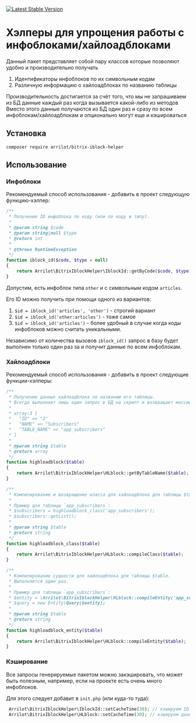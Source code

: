 [![Latest Stable Version](https://poser.pugx.org/arrilot/bitrix-iblock-helper/v/stable.svg)](https://packagist.org/packages/arrilot/bitrix-iblock-helper/)

# Хэлперы для упрощения работы с инфоблоками/хайлоадблоками

Данный пакет представляет собой пару классов которые позволяют удобно и производительно получать

1. Идентификаторы инфоблоков по их символьным кодам
2. Различную информацию о хайлоадблоках по названию таблицы

Производительность достигается за счёт того, что мы не запрашиваем из БД данные каждый раз когда вызывается какой-либо из методов
Вместо этого данные получаются из БД один раз и сразу по всем инфоблокам/хайлоадблокам и опционально могут еще и кэшироваться

## Установка

```composer require arrilot/bitrix-iblock-helper```

## Использование

### Инфоблоки

Рекомендуемый способ использования - добавить в проект следующую функцию-хэлпер:

```php
/**
 * Получение ID инфоблока по коду (или по коду и типу).
 *
 * @param string $code
 * @param string|null $type
 * @return int
 *
 * @throws RuntimeException
 */
function iblock_id($code, $type = null)
{
    return Arrilot\BitrixIblockHelper\IblockId::getByCode($code, $type);
}
```

Допустим, есть инфоблок типа `other` и с символьным кодом `articles`.

Его ID можно получить при помощи одного из вариантов:
 1. `$id = iblock_id('articles', 'other')` - строгий вариант
 2. `$id = iblock_id('other:articles')` - тоже самое
 3. `$id = iblock_id('articles')` - более удобный в случае когда коды инфоблоков можно считать уникальными.

Независимо от количества вызовов `iblock_id()` запрос в базу будет выполнен только один раз за и получит данные по всем инфоблокам.

### Хайлоадблоки

Рекомендуемый способ использования - добавить в проект следующие функции-хэлперы:

```php
/**
 * Получение данных хайлоадблока по названию его таблицы.
 * Всегда выполняет лишь один запрос в БД на скрипт и возвращает массив вида:
 *
 * array:3 [
 *   "ID" => "2"
 *   "NAME" => "Subscribers"
 *   "TABLE_NAME" => "app_subscribers"
 * ]
 *
 * @param string $table
 * @return array
 */
function highloadblock($table)
{
    return Arrilot\BitrixIblockHelper\HLblock::getByTableName($table);
}

/**
 * Компилирование и возвращение класса для хайлоадблока для таблицы $table.
 *
 * Пример для таблицы `app_subscribers`:
 * $subscribers = highloadblock_class('app_subscribers');
 * $subscribers::getList();
 *
 * @param string $table
 * @return string
 */
function highloadblock_class($table)
{
    return Arrilot\BitrixIblockHelper\HLblock::compileClass($table);
}

/**
 * Компилирование сущности для хайлоадблока для таблицы $table.
 * Выполняется один раз.
 *
 * Пример для таблицы `app_subscribers`:
 * $entity = \Arrilot\BitrixIblockHelper\HLblock::compileEntity('app_subscribers');
 * $query = new Entity\Query($entity);
 *
 * @param string $table
 * @return string
 */
function highloadblock_entity($table)
{
    return Arrilot\BitrixIblockHelper\HLblock::compileEntity($table);
}
```

### Кэширование

Все запросы генерируемые пакетом можно закэшировать, что может быть полезным, например, если на проекте есть очень много инфоблоков.

Для этого следует добавит в `init.php` (или куда-то туда):
```php
 Arrilot\BitrixIblockHelper\IblockId::setCacheTime(30); // кэшируем ID всех инфоблоков на 30 минут
 Arrilot\BitrixIblockHelper\HLblock::setCacheTime(30); // кэшируем данные всех хайлоадблоков на 30 минут
```
